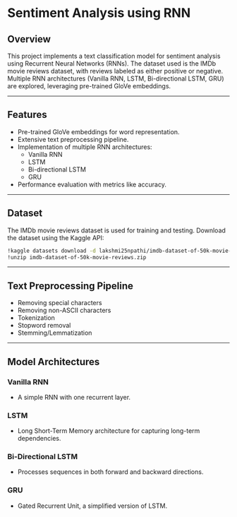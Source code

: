 # Sentiment Analysis using RNN

## Overview
This project implements a text classification model for sentiment analysis using Recurrent Neural Networks (RNNs). The dataset used is the IMDb movie reviews dataset, with reviews labeled as either positive or negative. Multiple RNN architectures (Vanilla RNN, LSTM, Bi-directional LSTM, GRU) are explored, leveraging pre-trained GloVe embeddings.

---

## Features
- Pre-trained GloVe embeddings for word representation.
- Extensive text preprocessing pipeline.
- Implementation of multiple RNN architectures:
  - Vanilla RNN
  - LSTM
  - Bi-directional LSTM
  - GRU
- Performance evaluation with metrics like accuracy.

---

## Dataset
The IMDb movie reviews dataset is used for training and testing. Download the dataset using the Kaggle API:
```bash
!kaggle datasets download -d lakshmi25npathi/imdb-dataset-of-50k-movie-reviews
!unzip imdb-dataset-of-50k-movie-reviews.zip
```
---

## Text Preprocessing Pipeline
- Removing special characters
- Removing non-ASCII characters
- Tokenization
- Stopword removal
- Stemming/Lemmatization

---

## Model Architectures
### Vanilla RNN
- A simple RNN with one recurrent layer.

### LSTM
- Long Short-Term Memory architecture for capturing long-term dependencies.

### Bi-Directional LSTM
- Processes sequences in both forward and backward directions.

### GRU
- Gated Recurrent Unit, a simplified version of LSTM.
